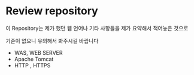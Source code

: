 
# **Review repository** 

이 Repository는 제가 했던 웹 언어나 기타 사항들을 제가 요약해서 적어놓은 것으로 

기준이 없으니 유의해서 봐주시길 바랍니다

* WAS, WEB SERVER
* Apache Tomcat
* HTTP , HTTPS